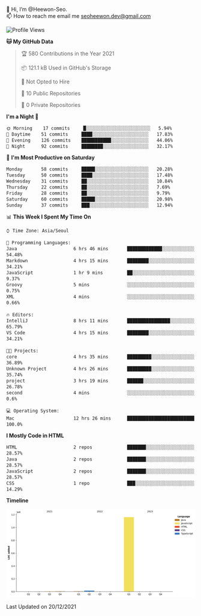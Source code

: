 👋 Hi, I’m @Heewon-Seo.  
📫 How to reach me email me seoheewon.dev@gmail.com 

 <!--START_SECTION:waka-->
![Profile Views](http://img.shields.io/badge/Profile%20Views-71-blue)

**🐱 My GitHub Data** 

> 🏆 580 Contributions in the Year 2021
 > 
> 📦 121.1 kB Used in GitHub's Storage 
 > 
> 🚫 Not Opted to Hire
 > 
> 📜 10 Public Repositories 
 > 
> 🔑 0 Private Repositories  
 > 
**I'm a Night 🦉** 

```text
🌞 Morning    17 commits     █░░░░░░░░░░░░░░░░░░░░░░░░   5.94% 
🌆 Daytime    51 commits     ████░░░░░░░░░░░░░░░░░░░░░   17.83% 
🌃 Evening    126 commits    ███████████░░░░░░░░░░░░░░   44.06% 
🌙 Night      92 commits     ████████░░░░░░░░░░░░░░░░░   32.17%

```
📅 **I'm Most Productive on Saturday** 

```text
Monday       58 commits     █████░░░░░░░░░░░░░░░░░░░░   20.28% 
Tuesday      50 commits     ████░░░░░░░░░░░░░░░░░░░░░   17.48% 
Wednesday    31 commits     ██░░░░░░░░░░░░░░░░░░░░░░░   10.84% 
Thursday     22 commits     ██░░░░░░░░░░░░░░░░░░░░░░░   7.69% 
Friday       28 commits     ██░░░░░░░░░░░░░░░░░░░░░░░   9.79% 
Saturday     60 commits     █████░░░░░░░░░░░░░░░░░░░░   20.98% 
Sunday       37 commits     ███░░░░░░░░░░░░░░░░░░░░░░   12.94%

```


📊 **This Week I Spent My Time On** 

```text
⌚︎ Time Zone: Asia/Seoul

💬 Programming Languages: 
Java                     6 hrs 46 mins       █████████████░░░░░░░░░░░░   54.48% 
Markdown                 4 hrs 15 mins       ████████░░░░░░░░░░░░░░░░░   34.21% 
JavaScript               1 hr 9 mins         ██░░░░░░░░░░░░░░░░░░░░░░░   9.37% 
Groovy                   5 mins              ░░░░░░░░░░░░░░░░░░░░░░░░░   0.75% 
XML                      4 mins              ░░░░░░░░░░░░░░░░░░░░░░░░░   0.66%

🔥 Editors: 
IntelliJ                 8 hrs 11 mins       ████████████████░░░░░░░░░   65.79% 
VS Code                  4 hrs 15 mins       ████████░░░░░░░░░░░░░░░░░   34.21%

🐱‍💻 Projects: 
core                     4 hrs 35 mins       █████████░░░░░░░░░░░░░░░░   36.89% 
Unknown Project          4 hrs 26 mins       █████████░░░░░░░░░░░░░░░░   35.74% 
project                  3 hrs 19 mins       ██████░░░░░░░░░░░░░░░░░░░   26.78% 
second                   4 mins              ░░░░░░░░░░░░░░░░░░░░░░░░░   0.6%

💻 Operating System: 
Mac                      12 hrs 26 mins      █████████████████████████   100.0%

```

**I Mostly Code in HTML** 

```text
HTML                     2 repos             ███████░░░░░░░░░░░░░░░░░░   28.57% 
Java                     2 repos             ███████░░░░░░░░░░░░░░░░░░   28.57% 
JavaScript               2 repos             ███████░░░░░░░░░░░░░░░░░░   28.57% 
CSS                      1 repo              ███░░░░░░░░░░░░░░░░░░░░░░   14.29%

```


**Timeline**

![Chart not found](https://raw.githubusercontent.com/Heewon-Seo/Heewon-Seo/main/charts/bar_graph.png) 


 Last Updated on 20/12/2021
<!--END_SECTION:waka-->
